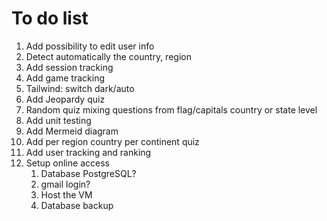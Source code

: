 # To do list

1. Add possibility to edit user info
1. Detect automatically the country, region
1. Add session tracking
1. Add game tracking
1. Tailwind: switch dark/auto
1. Add Jeopardy quiz
1. Random quiz mixing questions from flag/capitals country or state level
1. Add unit testing
1. Add Mermeid diagram
1. Add per region country per continent quiz
1. Add user tracking and ranking
1. Setup online access
    1. Database PostgreSQL?
    1. gmail login?
    1. Host the VM
    1. Database backup

